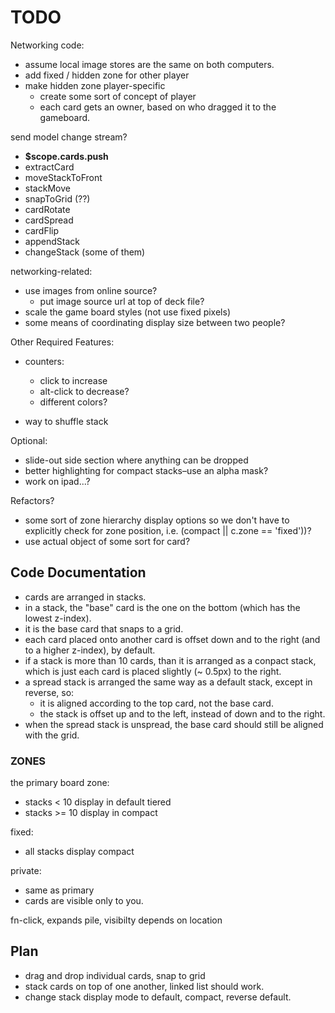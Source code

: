 # TODO

Networking code:

- assume local image stores are the same on both computers.
- add fixed / hidden zone for other player
- make hidden zone player-specific
  - create some sort of concept of player
  - each card gets an owner, based on who dragged it to the gameboard.

send model change stream?

- **$scope.cards.push**
- extractCard
- moveStackToFront
- stackMove
- snapToGrid (??)
- cardRotate
- cardSpread
- cardFlip
- appendStack
- changeStack (some of them)

networking-related:

- use images from online source?
  - put image source url at top of deck file?
- scale the game board styles (not use fixed pixels)
- some means of coordinating display size between two people?

Other Required Features:

- counters:
  - click to increase
  - alt-click to decrease?
  - different colors?

- way to shuffle stack

Optional:

- slide-out side section where anything can be dropped
- better highlighting for compact stacks–use an alpha mask?
- work on ipad...?

Refactors?

- some sort of zone hierarchy display options so we don't have to explicitly check for zone position, i.e. (compact || c.zone == 'fixed'))?
- use actual object of some sort for card?


## Code Documentation

- cards are arranged in stacks. 
- in a stack, the "base" card is the one on the bottom (which has the lowest z-index).
- it is the base card that snaps to a grid.
- each card placed onto another card is offset down and to the right (and to a higher z-index), by default.
- if a stack is more than 10 cards, than it is arranged as a conpact stack, which is just each card is placed slightly (~ 0.5px) to the right.
- a spread stack is arranged the same way as a default stack, except in reverse, so:
  - it is aligned according to the top card, not the base card.
  - the stack is offset up and to the left, instead of down and to the right.
- when the spread stack is unspread, the base card should still be aligned with the grid.


### ZONES

the primary board zone:
- stacks < 10 display in default tiered
- stacks >= 10 display in compact

fixed:
- all stacks display compact

private:
- same as primary
- cards are visible only to you.

fn-click, expands pile, visibilty depends on location
  

## Plan

- drag and drop individual cards, snap to grid
- stack cards on top of one another, linked list should work.
- change stack display mode to default, compact, reverse default.



